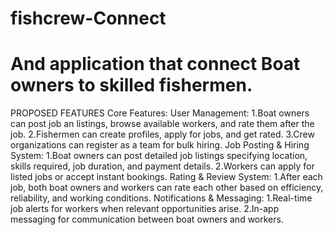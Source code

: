 # fishcrew-Connect
# And application that connect Boat owners to skilled fishermen.
PROPOSED FEATURES
Core Features:
User Management:
1.Boat owners can post job an listings, browse available workers, and rate them after the job.
2.Fishermen can create profiles, apply for jobs, and get rated.
3.Crew organizations can register as a team for bulk hiring.
Job Posting & Hiring System:
1.Boat owners can post detailed job listings specifying location, skills required, job duration, and payment details.
2.Workers can apply for listed jobs or accept instant bookings.
Rating & Review System:
1.After each job, both boat owners and workers can rate each other based on efficiency, reliability, and working conditions.
Notifications & Messaging:
1.Real-time job alerts for workers when relevant opportunities arise.
2.In-app messaging for communication between boat owners and workers.
